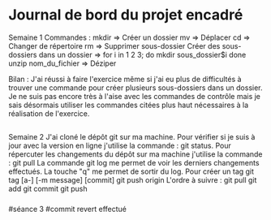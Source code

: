 # Journal de bord du projet encadré

Semaine 1
Commandes :
mkdir => Créer un dossier
mv => Déplacer
cd => Changer de répertoire 
rm => Supprimer sous-dossier
Créer des sous-dossiers dans un dossier =>
for i in 1 2 3; do
  mkdir sous_dossier$i
done
unzip nom_du_fichier => Déziper

Bilan :
J'ai réussi à faire l'exercice même si j'ai eu plus de difficultés à trouver une commande pour créer plusieurs sous-dossiers dans un dossier. Je ne suis pas encore très à l'aise avec les commandes de contrôle mais je sais désormais utiliser les commandes citées plus haut nécessaires à la réalisation de l'exercice.

##
Semaine 2
J'ai cloné le dépôt git sur ma machine.
Pour vérifier si je suis à jour avec la version en ligne j'utilise la commande : git status.
Pour répercuter les changements du dépôt sur ma machine j'utilise la commande : git pull
La commande git log me permet de voir les derniers changements effectués.
La touche "q" me permet de sortir du log.
Pour créer un tag
git tag [a-] [-m message] <tagname> [commit]
git push origin <tagname>
L'ordre à suivre :
git pull
git add
git commit
git push


###

#séance 3
#commit revert effectué
